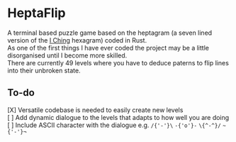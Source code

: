 # HeptaFlip
A terminal based puzzle game based on the heptagram (a seven lined version of the [I Ching](https://en.wikipedia.org/wiki/I_Ching "Ancient Chinese method of Divination") hexagram) coded in Rust.  
As one of the first things I have ever coded the project may be a little disorganised until I become more skilled.  
There are currently 49 levels where you have to deduce paterns to flip lines into their unbroken state.  


## To-do

[X] Versatile codebase is needed to easily create new levels  
[ ] Add dynamic dialogue to the levels that adapts to how well you are doing  
[ ] Include ASCII character with the dialogue e.g. `/{'-'}\`  `-{'o'}-`  `\{^-^}/`  `~{'-'}¬`  
